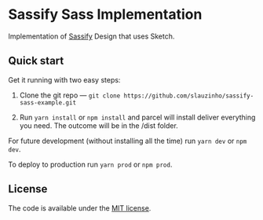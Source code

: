 # Sassify Sass Implementation

Implementation of [Sassify](https://www.sketchappsources.com/free-source/3418-saasify-landing-page-sketch-freebie-resource.html) Design that uses Sketch.

## Quick start

Get it running with two easy steps:

1. Clone the git repo — `git clone
   https://github.com/slauzinho/sassify-sass-example.git`
   
2. Run `yarn install` or `npm install` and parcel will install deliver everything you need. The outcome will be in the /dist folder.

For future development (without installing all the time) run `yarn dev` or `npm dev`.

To deploy to production run `yarn prod` or `npm prod`.


## License

The code is available under the [MIT license](LICENSE).
